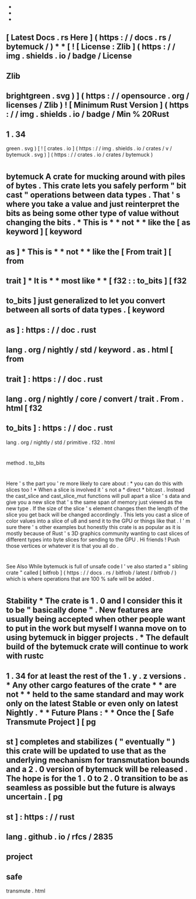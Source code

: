 *
*
*
[
Latest
Docs
.
rs
Here
]
(
https
:
/
/
docs
.
rs
/
bytemuck
/
)
*
*
[
!
[
License
:
Zlib
]
(
https
:
/
/
img
.
shields
.
io
/
badge
/
License
-
Zlib
-
brightgreen
.
svg
)
]
(
https
:
/
/
opensource
.
org
/
licenses
/
Zlib
)
!
[
Minimum
Rust
Version
]
(
https
:
/
/
img
.
shields
.
io
/
badge
/
Min
%
20Rust
-
1
.
34
-
green
.
svg
)
[
!
[
crates
.
io
]
(
https
:
/
/
img
.
shields
.
io
/
crates
/
v
/
bytemuck
.
svg
)
]
(
https
:
/
/
crates
.
io
/
crates
/
bytemuck
)
#
bytemuck
A
crate
for
mucking
around
with
piles
of
bytes
.
This
crate
lets
you
safely
perform
"
bit
cast
"
operations
between
data
types
.
That
'
s
where
you
take
a
value
and
just
reinterpret
the
bits
as
being
some
other
type
of
value
without
changing
the
bits
.
*
This
is
*
*
not
*
*
like
the
[
as
keyword
]
[
keyword
-
as
]
*
This
is
*
*
not
*
*
like
the
[
From
trait
]
[
from
-
trait
]
*
It
is
*
*
most
like
*
*
[
f32
:
:
to_bits
]
[
f32
-
to_bits
]
just
generalized
to
let
you
convert
between
all
sorts
of
data
types
.
[
keyword
-
as
]
:
https
:
/
/
doc
.
rust
-
lang
.
org
/
nightly
/
std
/
keyword
.
as
.
html
[
from
-
trait
]
:
https
:
/
/
doc
.
rust
-
lang
.
org
/
nightly
/
core
/
convert
/
trait
.
From
.
html
[
f32
-
to_bits
]
:
https
:
/
/
doc
.
rust
-
lang
.
org
/
nightly
/
std
/
primitive
.
f32
.
html
#
method
.
to_bits
#
#
#
Here
'
s
the
part
you
'
re
more
likely
to
care
about
:
*
you
can
do
this
with
slices
too
!
*
When
a
slice
is
involved
it
'
s
not
a
*
direct
*
bitcast
.
Instead
the
cast_slice
and
cast_slice_mut
functions
will
pull
apart
a
slice
'
s
data
and
give
you
a
new
slice
that
'
s
the
same
span
of
memory
just
viewed
as
the
new
type
.
If
the
size
of
the
slice
'
s
element
changes
then
the
length
of
the
slice
you
get
back
will
be
changed
accordingly
.
This
lets
you
cast
a
slice
of
color
values
into
a
slice
of
u8
and
send
it
to
the
GPU
or
things
like
that
.
I
'
m
sure
there
'
s
other
examples
but
honestly
this
crate
is
as
popular
as
it
is
mostly
because
of
Rust
'
s
3D
graphics
community
wanting
to
cast
slices
of
different
types
into
byte
slices
for
sending
to
the
GPU
.
Hi
friends
!
Push
those
vertices
or
whatever
it
is
that
you
all
do
.
#
#
See
Also
While
bytemuck
is
full
of
unsafe
code
I
'
ve
also
started
a
"
sibling
crate
"
called
[
bitfrob
]
(
https
:
/
/
docs
.
rs
/
bitfrob
/
latest
/
bitfrob
/
)
which
is
where
operations
that
are
100
%
safe
will
be
added
.
#
#
Stability
*
The
crate
is
1
.
0
and
I
consider
this
it
to
be
"
basically
done
"
.
New
features
are
usually
being
accepted
when
other
people
want
to
put
in
the
work
but
myself
I
wanna
move
on
to
using
bytemuck
in
bigger
projects
.
*
The
default
build
of
the
bytemuck
crate
will
continue
to
work
with
rustc
-
1
.
34
for
at
least
the
rest
of
the
1
.
y
.
z
versions
.
*
Any
other
cargo
features
of
the
crate
*
*
are
not
*
*
held
to
the
same
standard
and
may
work
only
on
the
latest
Stable
or
even
only
on
latest
Nightly
.
*
*
Future
Plans
:
*
*
Once
the
[
Safe
Transmute
Project
]
[
pg
-
st
]
completes
and
stabilizes
(
"
eventually
"
)
this
crate
will
be
updated
to
use
that
as
the
underlying
mechanism
for
transmutation
bounds
and
a
2
.
0
version
of
bytemuck
will
be
released
.
The
hope
is
for
the
1
.
0
to
2
.
0
transition
to
be
as
seamless
as
possible
but
the
future
is
always
uncertain
.
[
pg
-
st
]
:
https
:
/
/
rust
-
lang
.
github
.
io
/
rfcs
/
2835
-
project
-
safe
-
transmute
.
html
